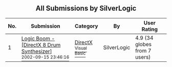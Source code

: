 ﻿<div align="center">

## All Submissions by SilverLogic

</div>

No.  | Submission | Category | By   | User Rating
---- | ---------- | -------- | ---- | -----------
1 | [Logic Boom \- \[DirectX 8 Drum Synthesizer\]<br /><sup>2002-09-15 23:46:16</sup>](https://github.com/Planet-Source-Code/silverlogic-logic-boom-directx-8-drum-synthesizer__1-39034) | [DirectX<br /><sup>Visual Basic</sup>](../ByCategory/directx__1-44.md) | SilverLogic | 4.9 (34 globes from 7 users)

